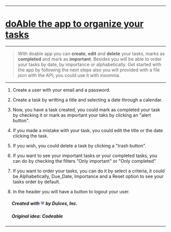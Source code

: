 ***
# <ins>doAble the app to organize your tasks</ins>
***
> With doable app you can **create**, **edit** and **delete** your tasks, marks as **completed** and mark as **important**. Besides you will be able to order your tasks by date, by importance or alphabetically. Get started with the app by following the next steps also you will provided with a file json with the API, you could use it with insomnia.
---

1. Create a user with your email and a password.
>
2. Create a task by writting a title and selecting a date through a calendar.
>
3. Now, you have a task created, you could mark as completed your task by checking it or mark as important your taks by clicking an "alert button".
>
4. If you made a mistake with your task, you could edit the title or the date clicking the task.
>
5. If you wish, you could delete a task by clicking a "trash button".
>
6. If you want to see your important tasks or your completed tasks, you can do by checking the filters "Only important" or "Only completed"
>
7. If you want to order your tasks, you can do it by select a criteria, it could be Alphabetically, Due_Date, Importance and a Reset option to see your tasks order by default.
>
8. In the header you will have a button to logout your user.

##### <div style = "margin-left:20px">Created with <img src="./images/heart.svg" width="12px" height="12px"> by Dulces, Inc.</div>
##### <div style ="margin-left:20px">Original idea: Codeable</div>
  ---

